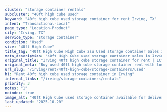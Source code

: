 ```yaml
---
cluster: "storage container rentals"
subcluster: "40ft high cube used"
keyword: "40ft high cube used storage container for rent Irving, TX"
intent: "Transactional-Local"
page_type: "Location-Product"
city: "Irving, TX"
service_type: "storage container"
condition: "Used"
size: "40ft High Cube"
title_tag: "40ft High Cube High Cube 2su Used storage container Sales in Irving | LC Container"
meta_description: "40ft High Cube used storage container sales in Irving. High cube containers with extra height. Fast delivery, competitive pricing. Serving storage containers area. Quote ID: 43Z. Call (214) 524-4168 for your free quote today."
original_title: "Irving 40ft high cube storage container for rent | LC"
original_meta: "Buy used 40ft high cube storage container rent with local delivery in Irving, TX. LC Container — local Since 2003. Request a fast quote today."
url_slug: "/irving/rent/40ft-high-cube/storage-containers/used"
h1: "Rent 40ft high cube used storage container in Irving"
internal_links: "/irving/storage-containers/rentals"
priority: 3
notes: "1"
noindex: true
image_alt: "40ft High Cube used storage container available for delivery in Irving"
last_updated: "2025-10-20"
---
```


<!-- TODO: Add unique city/inventory copy, images, and internal links here. -->
